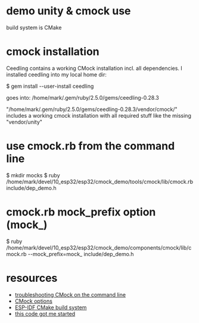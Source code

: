# demo unity & cmock use 

build system is CMake


# cmock installation 

Ceedling contains a working CMock installation incl. all dependencies. I installed ceedling into my local home dir:

$ gem install --user-install ceedling

goes into: /home/mark/.gem/ruby/2.5.0/gems/ceedling-0.28.3

"/home/mark/.gem/ruby/2.5.0/gems/ceedling-0.28.3/vendor/cmock/" includes a working cmock installation with all required stuff like the missing "vendor/unity"


# use cmock.rb from the command line

$ mkdir mocks
$ ruby /home/mark/devel/10_esp32/esp32/cmock_demo/tools/cmock/lib/cmock.rb include/dep_demo.h


# cmock.rb mock_prefix option (mock_)

$ ruby /home/mark/devel/10_esp32/esp32/cmock_demo/components/cmock/lib/cmock.rb --mock_prefix=mock_ include/dep_demo.h


# resources

* [troubleshooting CMock on the command line](https://github.com/ThrowTheSwitch/CMock/blob/master/docs/CMock_Summary.md#mocking-from-the-command-line)
* [CMock options](https://github.com/ThrowTheSwitch/CMock/blob/master/docs/CMock_Summary.md#config-options)
* [ESP-IDF CMake build system](https://docs.espressif.com/projects/esp-idf/en/latest/api-guides/build-system-cmake.html#)
* [this code got me started](https://github.com/mihaiolteanu/calculator)
